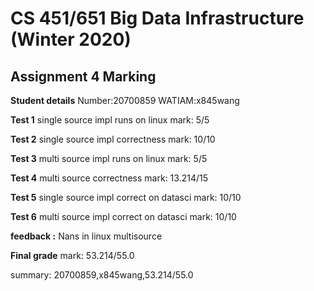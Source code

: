 # CS 451/651 Big Data Infrastructure (Winter 2020)
## Assignment 4 Marking

**Student details**
Number:20700859
WATIAM:x845wang

**Test 1**
single source impl runs on linux
mark: 5/5

**Test 2**
single source impl correctness
mark: 10/10

**Test 3**
multi source impl runs on linux
mark: 5/5

**Test 4**
multi source correctness
mark: 13.214/15

**Test 5**
single source impl correct on datasci
mark: 10/10

**Test 6**
multi source impl correct on datasci
mark: 10/10

**feedback :** Nans in linux multisource

**Final grade**
mark: 53.214/55.0

summary: 20700859,x845wang,53.214/55.0